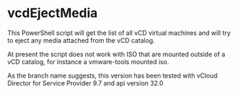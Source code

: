 # vcdEjectMedia
This PowerShell script will get the list of all vCD virtual machines and will try to eject any media attached from the vCD catalog.

At present the script does not work with ISO that are mounted outside of a vCD catalog, for instance a vmware-tools mounted iso.

As the branch name suggests, this version has been tested with vCloud Director for Service Provider 9.7 and api version 32.0


